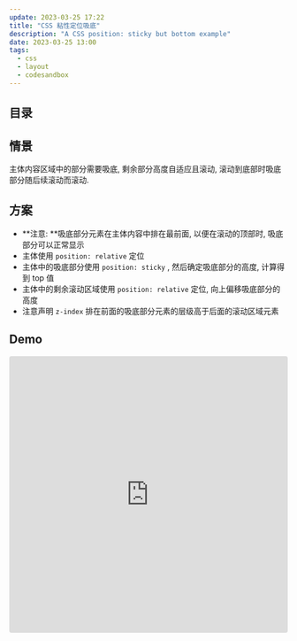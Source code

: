 ```yaml
---
update: 2023-03-25 17:22
title: "CSS 粘性定位吸底"
description: "A CSS position: sticky but bottom example"
date: 2023-03-25 13:00
tags:
  - css
  - layout
  - codesandbox
---
```


## 目录

## 情景

主体内容区域中的部分需要吸底, 剩余部分高度自适应且滚动, 滚动到底部时吸底部分随后续滚动而滚动.

## 方案

- **注意: **吸底部分元素在主体内容中排在最前面, 以便在滚动的顶部时, 吸底部分可以正常显示
- 主体使用 `position: relative` 定位
- 主体中的吸底部分使用 `position: sticky` , 然后确定吸底部分的高度, 计算得到 top 值
- 主体中的剩余滚动区域使用 `position: relative` 定位, 向上偏移吸底部分的高度
- 注意声明 `z-index` 排在前面的吸底部分元素的层级高于后面的滚动区域元素

## Demo

<iframe src="https://codesandbox.io/embed/daily-css-e0t4ur?autoresize=1&fontsize=14&hidenavigation=0&initialpath=/practice/20230325-粘性定位吸底.html&module=/practice/20230325-粘性定位吸底.html&theme=dark&view=preview"
  style="width:100%; height:500px; border:0; border-radius: 4px; overflow:hidden;"
  title="daily-css"
  allow="accelerometer; ambient-light-sensor; camera; encrypted-media; geolocation; gyroscope; hid; microphone; midi; payment; usb; vr; xr-spatial-tracking"
  sandbox="allow-forms allow-modals allow-popups allow-presentation allow-same-origin allow-scripts"
></iframe>
